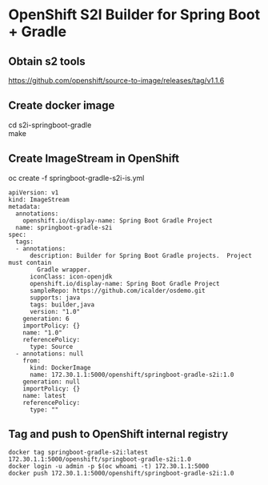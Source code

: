 # OpenShift S2I Builder for Spring Boot + Gradle

## Obtain s2 tools
https://github.com/openshift/source-to-image/releases/tag/v1.1.6

## Create docker image
cd s2i-springboot-gradle  
make

## Create ImageStream in OpenShift
oc create -f springboot-gradle-s2i-is.yml

```
apiVersion: v1
kind: ImageStream
metadata:
  annotations:
    openshift.io/display-name: Spring Boot Gradle Project
  name: springboot-gradle-s2i
spec:
  tags:
  - annotations:
      description: Builder for Spring Boot Gradle projects.  Project must contain
        Gradle wrapper.
      iconClass: icon-openjdk
      openshift.io/display-name: Spring Boot Gradle Project
      sampleRepo: https://github.com/icalder/osdemo.git
      supports: java
      tags: builder,java
      version: "1.0"
    generation: 6
    importPolicy: {}
    name: "1.0"
    referencePolicy:
      type: Source
  - annotations: null
    from:
      kind: DockerImage
      name: 172.30.1.1:5000/openshift/springboot-gradle-s2i:1.0
    generation: null
    importPolicy: {}
    name: latest
    referencePolicy:
      type: ""

```

## Tag and push to OpenShift internal registry
```
docker tag springboot-gradle-s2i:latest 172.30.1.1:5000/openshift/springboot-gradle-s2i:1.0
docker login -u admin -p $(oc whoami -t) 172.30.1.1:5000
docker push 172.30.1.1:5000/openshift/springboot-gradle-s2i:1.0
```

